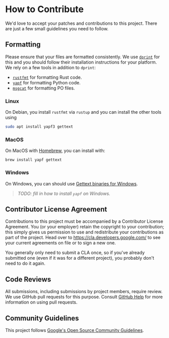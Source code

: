 # How to Contribute

We'd love to accept your patches and contributions to this project. There are
just a few small guidelines you need to follow.

## Formatting

Please ensure that your files are formatted consistently. We use [`dprint`] for
this and you should follow their installation instructions for your platform. We
rely on a few tools in addition to `dprint`:

- [`rustfmt`] for formatting Rust code.
- [`yapf`] for formatting Python code.
- [`msgcat`] for formatting PO files.

### Linux

On Debian, you install `rustfmt` via `rustup` and you can install the other
tools using

```sh
sudo apt install yapf3 gettext
```

### MacOS

On MacOS with [Homebrew], you can install with:

```shell
brew install yapf gettext
```

### Windows

On Windows, you can should use [Gettext binaries for Windows].

> _TODO: fill in how to install `yapf` on Windows._

[`dprint`]: https://dprint.dev/
[`rustfmt`]: https://github.com/rust-lang/rustfmt
[`yapf`]: https://github.com/google/yapf
[`msgcat`]: https://www.gnu.org/software/gettext/manual/html_node/msgcat-Invocation.html
[Homebrew]: https://brew.sh/
[Gettext binaries for Windows]: https://mlocati.github.io/articles/gettext-iconv-windows.html

## Contributor License Agreement

Contributions to this project must be accompanied by a Contributor License
Agreement. You (or your employer) retain the copyright to your contribution;
this simply gives us permission to use and redistribute your contributions as
part of the project. Head over to <https://cla.developers.google.com/> to see
your current agreements on file or to sign a new one.

You generally only need to submit a CLA once, so if you've already submitted one
(even if it was for a different project), you probably don't need to do it
again.

## Code Reviews

All submissions, including submissions by project members, require review. We
use GitHub pull requests for this purpose. Consult
[GitHub Help](https://help.github.com/articles/about-pull-requests/) for more
information on using pull requests.

## Community Guidelines

This project follows
[Google's Open Source Community Guidelines](https://opensource.google/conduct/).

